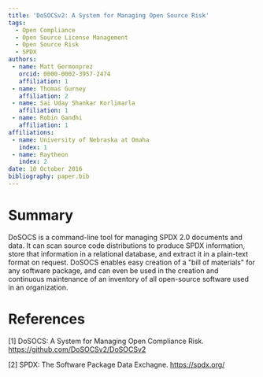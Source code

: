 ```yaml
---
title: 'DoSOCSv2: A System for Managing Open Source Risk'
tags:
  - Open Compliance
  - Open Source License Management
  - Open Source Risk
  - SPDX
authors:
 - name: Matt Germonprez
   orcid: 0000-0002-3957-2474
   affiliation: 1
 - name: Thomas Gurney
   affiliation: 2 
 - name: Sai Uday Shankar Korlimarla
   affiliation: 1
 - name: Robin Gandhi 
   affiliation: 1
affiliations:
 - name: University of Nebraska at Omaha
   index: 1
 - name: Raytheon
   index: 2
date: 10 October 2016
bibliography: paper.bib
---
```


# Summary
DoSOCS is a command-line tool for managing SPDX 2.0 documents and data. It can scan source code distributions to produce SPDX information, store that information in a relational database, and extract it in a plain-text format on request. DoSOCS enables easy creation of a "bill of materials" for any software package, and can even be used in the creation and continuous maintenance of an inventory of all open-source software used in an organization.

# References
[1] DoSOCS: A System for Managing Open Compliance Risk. https://github.com/DoSOCSv2/DoSOCSv2

[2] SPDX: The Software Package Data Exchagne. https://spdx.org/
